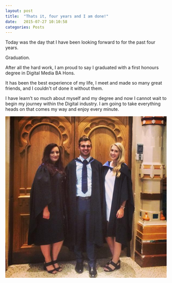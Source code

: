 ```yaml
---
layout: post
title:  "Thats it, four years and I am done!"
date:   2015-07-27 10:10:58
categories: Posts
---
```



Today was the day that I have been looking forward to for the past four years. 

Graduation. 

After all the hard work, I am proud to say I graduated with a first honours degree in Digital Media BA Hons.

It has been the best experience of my life, I meet and made so many great friends, and I couldn't of done it without them.


I have learn’t so much about myself and my degree and now I cannot wait to begin my journey within the Digital industry. I am going to take everything heads on that comes my way and enjoy every minute.

![Brighton Graduation](/images/graduation.jpg)

